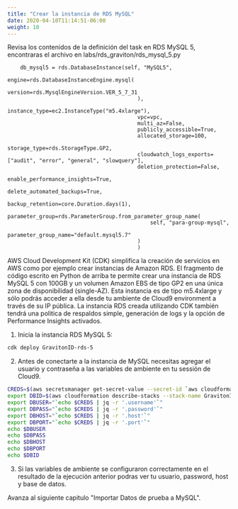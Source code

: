 ```yaml
---
title: "Crear la instancia de RDS MySQL"
date: 2020-04-10T11:14:51-06:00
weight: 10
---
```


Revisa los contenidos de la definición del task en RDS MySQL 5, encontraras el archivo en labs/rds_graviton/rds_mysql_5.py

        db_mysql5 = rds.DatabaseInstance(self, "MySQL5",
                                             engine=rds.DatabaseInstanceEngine.mysql(
                                                 version=rds.MysqlEngineVersion.VER_5_7_31
                                             ),
                                             instance_type=ec2.InstanceType("m5.4xlarge"),
                                             vpc=vpc,
                                             multi_az=False,
                                             publicly_accessible=True,
                                             allocated_storage=100,
                                             storage_type=rds.StorageType.GP2,
                                             cloudwatch_logs_exports=["audit", "error", "general", "slowquery"],
                                             deletion_protection=False,
                                             enable_performance_insights=True,
                                             delete_automated_backups=True,
                                             backup_retention=core.Duration.days(1),
                                             parameter_group=rds.ParameterGroup.from_parameter_group_name(
                                                 self, "para-group-mysql",
                                                 parameter_group_name="default.mysql5.7"
                                             )
                                             )

AWS Cloud Development Kit (CDK) simplifica la creación de servicios en AWS como por ejemplo crear instancias de Amazon RDS.
El fragmento de código escrito en Python de arriba te permite crear una instancia de RDS MySQL 5 con 100GB y un volumen Amazon EBS de tipo GP2 en una única zona de disponibilidad (single-AZ).
Esta instancia es de tipo m5.4xlarge y sólo podrás acceder a ella desde tu ambiente de Cloud9 environment a través de su IP pública.
La instancia RDS creada utilizando CDK también tendrá una politica de respaldos simple, generación de logs y la opción de Performance Insights activados.

1. Inicia la instancia RDS MySQL 5: 

```bash
cdk deploy GravitonID-rds-5
```

2. Antes de conectarte a la instancia de MySQL necesitas agregar el usuario y contraseña a las variables de ambiente en tu sessión de Cloud9.

```bash
CREDS=$(aws secretsmanager get-secret-value --secret-id `aws cloudformation describe-stacks --stack-name GravitonID-rds-5 --query "Stacks[0].Outputs[0].OutputValue" --output text` | jq -r '.SecretString')
export DBID=$(aws cloudformation describe-stacks --stack-name GravitonID-rds-5 --query "Stacks[0].Outputs[1].OutputValue" --output text)
export DBUSER="`echo $CREDS | jq -r '.username'`"
export DBPASS="`echo $CREDS | jq -r '.password'`"
export DBHOST="`echo $CREDS | jq -r '.host'`"
export DBPORT="`echo $CREDS | jq -r '.port'`"
echo $DBUSER
echo $DBPASS
echo $DBHOST
echo $DBPORT
echo $DBID
```

3. Si las variables de ambiente se configuraron correctamente en el resultado de la ejecución anterior podras ver tu usuario, password, host y base de datos.

Avanza al siguiente capitulo "Importar Datos de prueba a MySQL".
